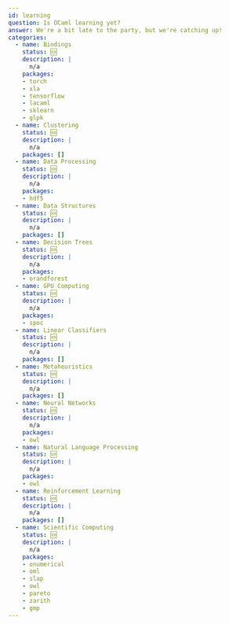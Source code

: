 ```yaml
---
id: learning
question: Is OCaml learning yet?
answer: We're a bit late to the party, but we're catching up!
categories:
  - name: Bindings
    status: 🆘
    description: |
      n/a
    packages:
    - torch
    - xla
    - tensorflow
    - lacaml
    - sklearn
    - glpk
  - name: Clustering
    status: 🆘
    description: |
      n/a
    packages: []
  - name: Data Processing
    status: 🆘
    description: |
      n/a
    packages:
    - hdf5
  - name: Data Structures
    status: 🆘
    description: |
      n/a
    packages: []
  - name: Decision Trees
    status: 🆘
    description: |
      n/a
    packages:
    - orandforest
  - name: GPU Computing
    status: 🆘
    description: |
      n/a
    packages:
    - spoc
  - name: Linear Classifiers
    status: 🆘
    description: |
      n/a
    packages: []
  - name: Metaheuristics
    status: 🆘
    description: |
      n/a
    packages: []
  - name: Neural Networks
    status: 🆘
    description: |
      n/a
    packages:
    - owl
  - name: Natural Language Processing
    status: 🆘
    description: |
      n/a
    packages:
    - owl
  - name: Reinforcement Learning
    status: 🆘
    description: |
      n/a
    packages: []
  - name: Scientific Computing
    status: 🆘
    description: |
      n/a
    packages:
    - onumerical
    - oml
    - slap
    - owl
    - pareto
    - zarith
    - gmp
---
```

